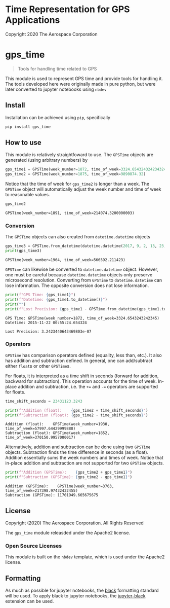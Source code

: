 # Time Representation for GPS Applications

Copyright 2020 The Aerospace Corporation

# gps_time

> Tools for handling time related to GPS

This module is used to represent GPS time and provide tools for handling it. The tools developed here were originally made in pure python, but were later converted to jupyter notebooks using `nbdev`

## Install

Installation can be achieved using `pip`, specifically
```bash
pip install gps_time
```

## How to use

This module is relatively straightfoward to use. The `GPSTime` objects are generated (using arbitrary numbers) by

```python
gps_time1 = GPSTime(week_number=1872, time_of_week=3324.654324324234324)
gps_time2 = GPSTime(week_number=1875, time_of_week=9890874.32)
```

Notice that the time of week for `gps_time2` is longer than a week. The `GPSTime` object will automatically adjust the week number and time of week to reasonable values.

```python
gps_time2
```




    GPSTime(week_number=1891, time_of_week=214074.3200000003)



### Conversion

The `GPSTime` objects can also created from `datetime.datetime` objects

```python
gps_time3 = GPSTime.from_datetime(datetime.datetime(2017, 9, 2, 13, 23, 12, 211423))
print(gps_time3)
```

    GPSTime(week_number=1964, time_of_week=566592.211423)


`GPSTime` can likewise be converted to `datetime.datetime` object. However, one must be careful because `datetime.datetime` objects only preserve microsecond resolution. Converting from `GPSTime` to `datetime.datetime` can lose information. The opposite conversion does not lose information.

```python
print(f"GPS Time: {gps_time1}")
print(f"Datetime: {gps_time1.to_datetime()}")
print("")
print(f"Lost Precision: {gps_time1 - GPSTime.from_datetime(gps_time1.to_datetime())}")
```

    GPS Time: GPSTime(week_number=1872, time_of_week=3324.6543243242345)
    Datetime: 2015-11-22 00:55:24.654324
    
    Lost Precision: 3.2423440643469803e-07


### Operators
`GPSTime` has comparison operators defined (equality, less than, etc.). It also has addition and subtraction defined. In general, one can add/subtract either `float`s or other `GPSTime`s.

For floats, it is interpreted as a time shift in seconds (forward for addition, backward for subtraction). This operation accounts for the time of week. In-place addition and subtraction, i.e. the `+=` and `-=` operators are supported for floats.

```python
time_shift_seconds = 23431123.3243

print(f"Addition (float):    {gps_time2 + time_shift_seconds}")
print(f"Subtraction (float): {gps_time2 - time_shift_seconds}")
```

    Addition (float):    GPSTime(week_number=1930, time_of_week=57997.64429999888)
    Subtraction (float): GPSTime(week_number=1852, time_of_week=370150.9957000017)


Alternatively, addition and subtraction can be done using two `GPSTime` objects. Subtraction finds the time difference in seconds (as a float). Addition essentially sums the week numbers and times of week. Notice that in-place addition and subtraction are not supported for two `GPSTime` objects.

```python
print(f"Addition (GPSTime):    {gps_time2 + gps_time1}")
print(f"Subtraction (GPSTime): {gps_time2 - gps_time1}")
```

    Addition (GPSTime):    GPSTime(week_number=3763, time_of_week=217398.97432432455)
    Subtraction (GPSTime): 11701949.665675675


## License

Copyright (2020) The Aerospace Corporation. All Rights Reserved

The `gps_time` module releasded under the Apache2 license.

### Open Source Licenses
This module is built on the `nbdev` template, which is used under the Apache2 license.


## Formatting

As much as possible for jupyter notebooks, the [black](https://black.readthedocs.io/en/stable/) formatting standard will be used. To apply black to jupyter notebooks, the [jupyter-black](https://github.com/drillan/jupyter-black) extension can be used.
